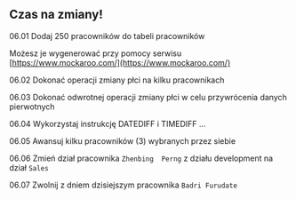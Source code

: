 ## Czas na zmiany!

06.01 Dodaj 250 pracowników do tabeli pracowników

Możesz je wygenerować przy pomocy serwisu [https://www.mockaroo.com/](https://www.mockaroo.com/)

06.02 Dokonać operacji zmiany płci na kilku pracownikach

06.03 Dokonać odwrotnej operacji zmiany płci w celu przywrócenia danych pierwotnych

06.04 Wykorzystaj instrukcję DATEDIFF i TIMEDIFF ...

06.05 Awansuj kilku pracowników (3) wybranych przez siebie

06.06 Zmień dział pracownika `Zhenbing	Perng` z działu development na dział `Sales`

06.07 Zwolnij z dniem dzisiejszym pracownika `Badri Furudate`
